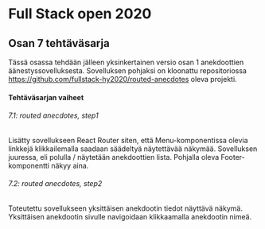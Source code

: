 # Full Stack open 2020
## Osan 7 tehtäväsarja

Tässä osassa tehdään jälleen yksinkertainen versio osan 1 anekdoottien äänestyssovelluksesta.
Sovelluksen pohjaksi on kloonattu repositoriossa https://github.com/fullstack-hy2020/routed-anecdotes oleva projekti.

#### Tehtäväsarjan vaiheet

###### 7.1: routed anecdotes, step1
Lisätty sovellukseen React Router siten, että Menu-komponentissa olevia linkkejä klikkailemalla saadaan säädeltyä näytettävää näkymää.
Sovelluksen juuressa, eli polulla / näytetään anekdoottien lista.
Pohjalla oleva Footer-komponentti näkyy aina.

###### 7.2: routed anecdotes, step2
Toteutettu sovellukseen yksittäisen anekdootin tiedot näyttävä näkymä.
Yksittäisen anekdootin sivulle navigoidaan klikkaamalla anekdootin nimeä.